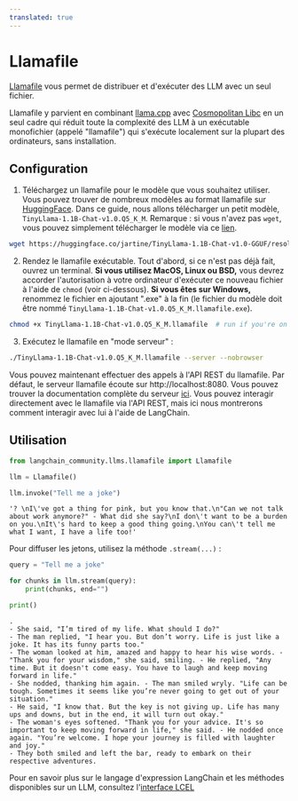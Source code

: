 ```yaml
---
translated: true
---
```


# Llamafile

[Llamafile](https://github.com/Mozilla-Ocho/llamafile) vous permet de distribuer et d'exécuter des LLM avec un seul fichier.

Llamafile y parvient en combinant [llama.cpp](https://github.com/ggerganov/llama.cpp) avec [Cosmopolitan Libc](https://github.com/jart/cosmopolitan) en un seul cadre qui réduit toute la complexité des LLM à un exécutable monofichier (appelé "llamafile") qui s'exécute localement sur la plupart des ordinateurs, sans installation.

## Configuration

1. Téléchargez un llamafile pour le modèle que vous souhaitez utiliser. Vous pouvez trouver de nombreux modèles au format llamafile sur [HuggingFace](https://huggingface.co/models?other=llamafile). Dans ce guide, nous allons télécharger un petit modèle, `TinyLlama-1.1B-Chat-v1.0.Q5_K_M`. Remarque : si vous n'avez pas `wget`, vous pouvez simplement télécharger le modèle via ce [lien](https://huggingface.co/jartine/TinyLlama-1.1B-Chat-v1.0-GGUF/resolve/main/TinyLlama-1.1B-Chat-v1.0.Q5_K_M.llamafile?download=true).

```bash
wget https://huggingface.co/jartine/TinyLlama-1.1B-Chat-v1.0-GGUF/resolve/main/TinyLlama-1.1B-Chat-v1.0.Q5_K_M.llamafile
```

2. Rendez le llamafile exécutable. Tout d'abord, si ce n'est pas déjà fait, ouvrez un terminal. **Si vous utilisez MacOS, Linux ou BSD,** vous devrez accorder l'autorisation à votre ordinateur d'exécuter ce nouveau fichier à l'aide de `chmod` (voir ci-dessous). **Si vous êtes sur Windows,** renommez le fichier en ajoutant ".exe" à la fin (le fichier du modèle doit être nommé `TinyLlama-1.1B-Chat-v1.0.Q5_K_M.llamafile.exe`).

```bash
chmod +x TinyLlama-1.1B-Chat-v1.0.Q5_K_M.llamafile  # run if you're on MacOS, Linux, or BSD
```

3. Exécutez le llamafile en "mode serveur" :

```bash
./TinyLlama-1.1B-Chat-v1.0.Q5_K_M.llamafile --server --nobrowser
```

Vous pouvez maintenant effectuer des appels à l'API REST du llamafile. Par défaut, le serveur llamafile écoute sur http://localhost:8080. Vous pouvez trouver la documentation complète du serveur [ici](https://github.com/Mozilla-Ocho/llamafile/blob/main/llama.cpp/server/README.md#api-endpoints). Vous pouvez interagir directement avec le llamafile via l'API REST, mais ici nous montrerons comment interagir avec lui à l'aide de LangChain.

## Utilisation

```python
from langchain_community.llms.llamafile import Llamafile

llm = Llamafile()

llm.invoke("Tell me a joke")
```

```output
'? \nI\'ve got a thing for pink, but you know that.\n"Can we not talk about work anymore?" - What did she say?\nI don\'t want to be a burden on you.\nIt\'s hard to keep a good thing going.\nYou can\'t tell me what I want, I have a life too!'
```

Pour diffuser les jetons, utilisez la méthode `.stream(...)` :

```python
query = "Tell me a joke"

for chunks in llm.stream(query):
    print(chunks, end="")

print()
```

```output
.
- She said, "I’m tired of my life. What should I do?"
- The man replied, "I hear you. But don’t worry. Life is just like a joke. It has its funny parts too."
- The woman looked at him, amazed and happy to hear his wise words. - "Thank you for your wisdom," she said, smiling. - He replied, "Any time. But it doesn't come easy. You have to laugh and keep moving forward in life."
- She nodded, thanking him again. - The man smiled wryly. "Life can be tough. Sometimes it seems like you’re never going to get out of your situation."
- He said, "I know that. But the key is not giving up. Life has many ups and downs, but in the end, it will turn out okay."
- The woman's eyes softened. "Thank you for your advice. It's so important to keep moving forward in life," she said. - He nodded once again. "You’re welcome. I hope your journey is filled with laughter and joy."
- They both smiled and left the bar, ready to embark on their respective adventures.
```

Pour en savoir plus sur le langage d'expression LangChain et les méthodes disponibles sur un LLM, consultez l'[interface LCEL](/docs/expression_language/interface)
